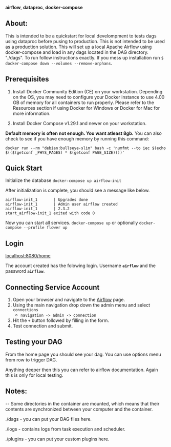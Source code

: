 
**airflow**, **dataproc**, **docker-compose**


## About:
This is intended to be a quickstart for local develompment to tests dags using dataproc before pusing to production.  This is not intended to be used as a production solution.  This will set up a local Apache Airflow using docker-compose and load in any dags located in the DAG directory.  "./dags".  To run follow instructions exactly.  If you mess up installation run 
`$ docker-compose down --volumes --remove-orphans`.

## Prerequisites

1. Install Docker Community Edition (CE) on your workstation. Depending on the OS, you may need to configure your Docker instance to use 4.00 GB of memory for all containers to run properly. Please refer to the Resources section if using Docker for Windows or Docker for Mac for more information.

2. Install Docker Compose v1.29.1 and newer on your workstation.

**Default memory is often not enough.  You want atleast 8gb.** 
You can also check to see if you have enough memory by running this command:
```
docker run --rm "debian:bullseye-slim" bash -c 'numfmt --to iec $(echo $(($(getconf _PHYS_PAGES) * $(getconf PAGE_SIZE))))'
```

## Quick Start

Initialize the database
`docker-compose up airflow-init`

After initialization is complete, you should see a message like below.

```
airflow-init_1       | Upgrades done
airflow-init_1       | Admin user airflow created
airflow-init_1       | 2.3.2
start_airflow-init_1 exited with code 0
```
Now you can start all services.
`docker-compose up` or optionally `docker-compose --profile flower up`


## Login

<a href="http://localhost:8080/home">localhost:8080/home</a>

The account created has the folowing login. Username **`airflow`** and the password **`airflow`**.

## Connecting Service Account
1. Open your browser and navigate to the <a href="http://localhost:8080/home">Airflow</a> page.
2. Using the main navigation drop down the admin menu and select `connections`
   * `navigation -> admin -> connection`
3. Hit the `+` button followed by filling in the form.
4. Test connection and submit. 

## Testing your DAG
From the home page you should see your dag.  You can use options menu from row to trigger DAG.  

Anything deeper then this you can refer to airflow documentation.  Again this is only for local testing.

## Notes:
--
Some directories in the container are mounted, which means that their contents are synchronized between your computer and the container.

./dags - you can put your DAG files here.

./logs - contains logs from task execution and scheduler.

./plugins - you can put your custom plugins here.






